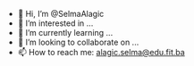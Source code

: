 - 👋 Hi, I’m @SelmaAlagic
- 👀 I’m interested in ...
- 🌱 I’m currently learning ...
- 💞️ I’m looking to collaborate on ...
- 📫 How to reach me: alagic.selma@edu.fit.ba

<!---
SelmaAlagic/SelmaAlagic is a ✨ special ✨ repository because its `README.md` (this file) appears on your GitHub profile.
You can click the Preview link to take a look at your changes.
--->

